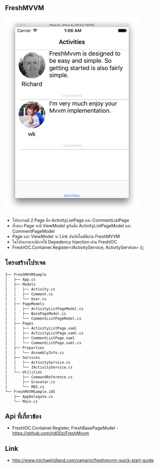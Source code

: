 ## FreshMVVM

![](Screen/fresh-mvvm.png)

- โปรแกรมมี 2 Page คือ ActivityListPage และ CommentListPage
- ทั้งสอง Page จะมี ViewModel คู่กันคือ ActivityListPageModel และ CommentPageModel
- Page และ ViewModel จะ Link กันอัตโนมัติผ่าน FreshMVVM
- ในโปรแกรมจะมีการใช้ Depedency Injection ผ่าน FreshIOC
- FreshIOC.Container.Register<IActivityService, ActivityService> ();

## โครงสร้างโปรเจค

```
├── FreshMVVMSample
│   ├── App.cs
│   ├── Models
│   │   ├── Activity.cs
│   │   ├── Comment.cs
│   │   └── User.cs
│   ├── PageModels
│   │   ├── ActivityListPageModel.cs
│   │   ├── BasePageModel.cs
│   │   └── CommentListPageModel.cs
│   ├── Pages
│   │   ├── ActivityListPage.xaml
│   │   ├── ActivityListPage.xaml.cs
│   │   ├── CommentListPage.xaml
│   │   └── CommentListPage.xaml.cs
│   ├── Properties
│   │   └── AssemblyInfo.cs
│   ├── Services
│   │   ├── ActivityService.cs
│   │   └── IActivityService.cs
│   └── Utilities
│       ├── CommandReference.cs
│       ├── Gravatar.cs
│       └── MD5.cs
└── FreshMVVMSample.iOS
    ├── AppDelegate.cs
    └── Main.cs
```

## Api ที่เกี่ยวข้อง

- FreshIOC.Container.Register, FreshBasePageModel - https://github.com/rid00z/FreshMvvm

## Link

- http://www.michaelridland.com/xamarin/freshmvvm-quick-start-guide

